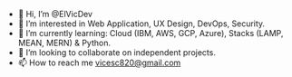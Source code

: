 - 👋 Hi, I’m @ElVicDev
- 👀 I’m interested in Web Application, UX Design, DevOps, Security.
- 🌱 I’m currently learning: Cloud (IBM, AWS, GCP, Azure), Stacks (LAMP, MEAN, MERN) & Python.
- 💞️ I’m looking to collaborate on independent projects.
- 📫 How to reach me vicesc820@gmail.com

<!---
ElVicDev/ElVicDev is a ✨ special ✨ repository because its `README.md` (this file) appears on your GitHub profile.
You can click the Preview link to take a look at your changes.
--->
